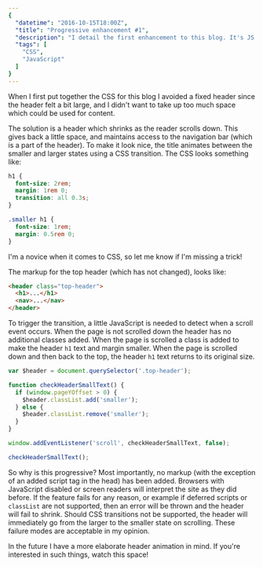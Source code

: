 ```yaml
---
{
  "datetime": "2016-10-15T18:00Z",
  "title": "Progressive enhancement #1",
  "description": "I detail the first enhancement to this blog. It's JS based but non-essential, and thus a progressive enhancement.",
  "tags": [
    "CSS",
    "JavaScript"
  ]
}
---
```

When I first put together the CSS for this blog I avoided a fixed header since
the header felt a bit large, and I didn't want to take up too much space which
could be used for content.

The solution is a header which shrinks as the reader scrolls down. This gives
back a little space, and maintains access to the navigation bar (which is a
part of the header). To make it look nice, the title animates between the
smaller and larger states using a CSS transition. The CSS looks something like:

```css
h1 {
  font-size: 2rem;
  margin: 1rem 0;
  transition: all 0.3s;
}

.smaller h1 {
  font-size: 1rem;
  margin: 0.5rem 0;
}
```

I'm a novice when it comes to CSS, so let me know if I'm missing a trick!

The markup for the top header (which has not changed), looks like:

```html
<header class="top-header">
  <h1>...</h1>
  <nav>...</nav>
</header>
```

To trigger the transition, a little JavaScript is needed to detect when a scroll
event occurs. When the page is not scrolled down the header has no additional
classes added. When the page is scrolled a class is added to make the header
`h1` text and margin smaller. When the page is scrolled down and then back to
the top, the header `h1` text returns to its original size.

```javascript
var $header = document.querySelector('.top-header');

function checkHeaderSmallText() {
  if (window.pageYOffset > 0) {
    $header.classList.add('smaller');
  } else {
    $header.classList.remove('smaller');
  }
}

window.addEventListener('scroll', checkHeaderSmallText, false);

checkHeaderSmallText();
```

So why is this progressive? Most importantly, no markup (with the exception of
an added script tag in the head) has been added. Browsers with JavaScript
disabled or screen readers will interpret the site as they did before. If the
feature fails for any reason, or example if deferred scripts or `classList` are
not supported, then an error will be thrown and the header will fail to shrink.
Should CSS transitions not be supported, the header will immediately go from the
larger to the smaller state on scrolling. These failure modes are acceptable in
my opinion.

In the future I have a more elaborate header animation in mind. If you're
interested in such things, watch this space!
